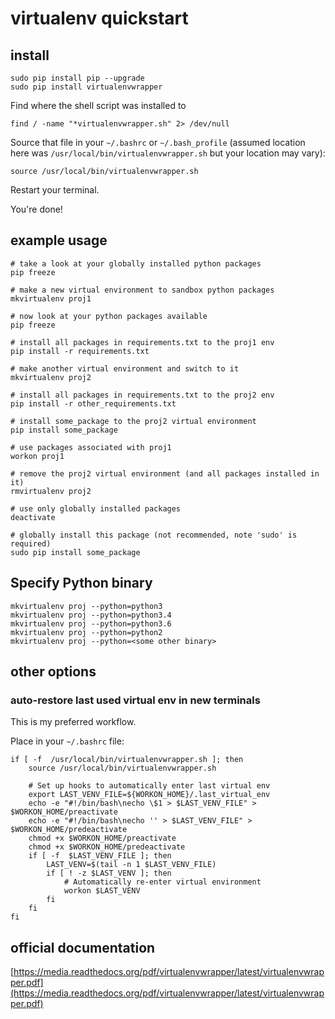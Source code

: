 # virtualenv quickstart

## install

    sudo pip install pip --upgrade
    sudo pip install virtualenvwrapper

Find where the shell script was installed to

    find / -name "*virtualenvwrapper.sh" 2> /dev/null

Source that file in your `~/.bashrc` or `~/.bash_profile` (assumed location here was `/usr/local/bin/virtualenvwrapper.sh` but your location may vary):

    source /usr/local/bin/virtualenvwrapper.sh

Restart your terminal.

You're done!

## example usage
    # take a look at your globally installed python packages
    pip freeze

    # make a new virtual environment to sandbox python packages
    mkvirtualenv proj1

    # now look at your python packages available
    pip freeze

    # install all packages in requirements.txt to the proj1 env
    pip install -r requirements.txt

    # make another virtual environment and switch to it
    mkvirtualenv proj2

    # install all packages in requirements.txt to the proj2 env
    pip install -r other_requirements.txt

    # install some_package to the proj2 virtual environment
    pip install some_package

    # use packages associated with proj1
    workon proj1

    # remove the proj2 virtual environment (and all packages installed in it)
    rmvirtualenv proj2

    # use only globally installed packages
    deactivate

    # globally install this package (not recommended, note 'sudo' is required)
    sudo pip install some_package

## Specify Python binary

    mkvirtualenv proj --python=python3
    mkvirtualenv proj --python=python3.4
    mkvirtualenv proj --python=python3.6
    mkvirtualenv proj --python=python2
    mkvirtualenv proj --python=<some other binary>

## other options

### auto-restore last used virtual env in new terminals

This is my preferred workflow.

Place in your `~/.bashrc` file:

    if [ -f  /usr/local/bin/virtualenvwrapper.sh ]; then
        source /usr/local/bin/virtualenvwrapper.sh

        # Set up hooks to automatically enter last virtual env
        export LAST_VENV_FILE=${WORKON_HOME}/.last_virtual_env
        echo -e "#!/bin/bash\necho \$1 > $LAST_VENV_FILE" > $WORKON_HOME/preactivate
        echo -e "#!/bin/bash\necho '' > $LAST_VENV_FILE" > $WORKON_HOME/predeactivate
        chmod +x $WORKON_HOME/preactivate
        chmod +x $WORKON_HOME/predeactivate
        if [ -f  $LAST_VENV_FILE ]; then
            LAST_VENV=$(tail -n 1 $LAST_VENV_FILE)
            if [ ! -z $LAST_VENV ]; then
                # Automatically re-enter virtual environment
                workon $LAST_VENV
            fi
        fi
    fi

## official documentation

[https://media.readthedocs.org/pdf/virtualenvwrapper/latest/virtualenvwrapper.pdf](https://media.readthedocs.org/pdf/virtualenvwrapper/latest/virtualenvwrapper.pdf)

